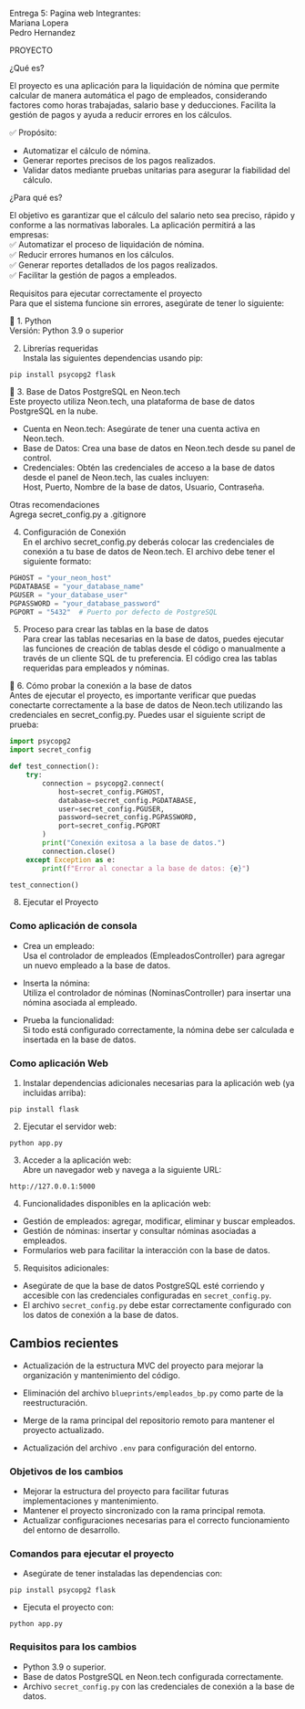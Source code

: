 Entrega 5: Pagina web
Integrantes:  
Mariana Lopera  
Pedro Hernandez  

PROYECTO

¿Qué es?

El proyecto es una aplicación para la liquidación de nómina que permite calcular de manera automática el pago de empleados, considerando factores como horas trabajadas, salario base y deducciones. Facilita la gestión de pagos y ayuda a reducir errores en los cálculos.

✅ Propósito:

- Automatizar el cálculo de nómina.  
- Generar reportes precisos de los pagos realizados.  
- Validar datos mediante pruebas unitarias para asegurar la fiabilidad del cálculo.

¿Para qué es?

El objetivo es garantizar que el cálculo del salario neto sea preciso, rápido y conforme a las normativas laborales. La aplicación permitirá a las empresas:  
✅ Automatizar el proceso de liquidación de nómina.  
✅ Reducir errores humanos en los cálculos.  
✅ Generar reportes detallados de los pagos realizados.  
✅ Facilitar la gestión de pagos a empleados.

Requisitos para ejecutar correctamente el proyecto  
Para que el sistema funcione sin errores, asegúrate de tener lo siguiente:

🔧 1. Python  
Versión: Python 3.9 o superior

2. Librerías requeridas  
Instala las siguientes dependencias usando pip:

```
pip install psycopg2 flask
```

🐘 3. Base de Datos PostgreSQL en Neon.tech  
Este proyecto utiliza Neon.tech, una plataforma de base de datos PostgreSQL en la nube.

- Cuenta en Neon.tech: Asegúrate de tener una cuenta activa en Neon.tech.  
- Base de Datos: Crea una base de datos en Neon.tech desde su panel de control.  
- Credenciales: Obtén las credenciales de acceso a la base de datos desde el panel de Neon.tech, las cuales incluyen:  
  Host, Puerto, Nombre de la base de datos, Usuario, Contraseña.

Otras recomendaciones  
Agrega secret_config.py a .gitignore

4. Configuración de Conexión  
En el archivo secret_config.py deberás colocar las credenciales de conexión a tu base de datos de Neon.tech. El archivo debe tener el siguiente formato:

```python
PGHOST = "your_neon_host"
PGDATABASE = "your_database_name"
PGUSER = "your_database_user"
PGPASSWORD = "your_database_password"
PGPORT = "5432"  # Puerto por defecto de PostgreSQL
```

5. Proceso para crear las tablas en la base de datos  
Para crear las tablas necesarias en la base de datos, puedes ejecutar las funciones de creación de tablas desde el código o manualmente a través de un cliente SQL de tu preferencia. El código crea las tablas requeridas para empleados y nóminas.

🔧 6. Cómo probar la conexión a la base de datos  
Antes de ejecutar el proyecto, es importante verificar que puedas conectarte correctamente a la base de datos de Neon.tech utilizando las credenciales en secret_config.py. Puedes usar el siguiente script de prueba:

```python
import psycopg2
import secret_config

def test_connection():
    try:
        connection = psycopg2.connect(
            host=secret_config.PGHOST,
            database=secret_config.PGDATABASE,
            user=secret_config.PGUSER,
            password=secret_config.PGPASSWORD,
            port=secret_config.PGPORT
        )
        print("Conexión exitosa a la base de datos.")
        connection.close()
    except Exception as e:
        print(f"Error al conectar a la base de datos: {e}")

test_connection()
```

8. Ejecutar el Proyecto

### Como aplicación de consola

- Crea un empleado:  
Usa el controlador de empleados (EmpleadosController) para agregar un nuevo empleado a la base de datos.

- Inserta la nómina:  
Utiliza el controlador de nóminas (NominasController) para insertar una nómina asociada al empleado.

- Prueba la funcionalidad:  
Si todo está configurado correctamente, la nómina debe ser calculada e insertada en la base de datos.

### Como aplicación Web

1. Instalar dependencias adicionales necesarias para la aplicación web (ya incluidas arriba):

```
pip install flask
```

2. Ejecutar el servidor web:

```
python app.py
```

3. Acceder a la aplicación web:  
Abre un navegador web y navega a la siguiente URL:

```
http://127.0.0.1:5000
```

4. Funcionalidades disponibles en la aplicación web:

- Gestión de empleados: agregar, modificar, eliminar y buscar empleados.  
- Gestión de nóminas: insertar y consultar nóminas asociadas a empleados.  
- Formularios web para facilitar la interacción con la base de datos.

5. Requisitos adicionales:

- Asegúrate de que la base de datos PostgreSQL esté corriendo y accesible con las credenciales configuradas en `secret_config.py`.  
- El archivo `secret_config.py` debe estar correctamente configurado con los datos de conexión a la base de datos.

## Cambios recientes 

- Actualización de la estructura MVC del proyecto para mejorar la organización y mantenimiento del código.  
- Eliminación del archivo `blueprints/empleados_bp.py` como parte de la reestructuración.

- Merge de la rama principal del repositorio remoto para mantener el proyecto actualizado.  
- Actualización del archivo `.env` para configuración del entorno.

### Objetivos de los cambios

- Mejorar la estructura del proyecto para facilitar futuras implementaciones y mantenimiento.  
- Mantener el proyecto sincronizado con la rama principal remota.  
- Actualizar configuraciones necesarias para el correcto funcionamiento del entorno de desarrollo.

### Comandos para ejecutar el proyecto

- Asegúrate de tener instaladas las dependencias con:

```
pip install psycopg2 flask
```

- Ejecuta el proyecto con:

```
python app.py
```

### Requisitos para los cambios

- Python 3.9 o superior.  
- Base de datos PostgreSQL en Neon.tech configurada correctamente.  
- Archivo `secret_config.py` con las credenciales de conexión a la base de datos.
